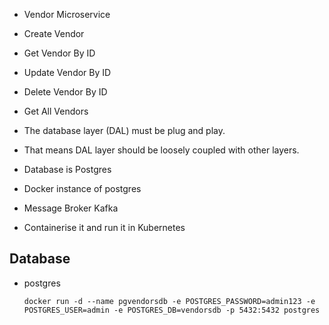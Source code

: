 - Vendor Microservice

- Create Vendor
- Get Vendor By ID
- Update Vendor By ID
- Delete Vendor By ID
- Get All Vendors

- The database layer (DAL) must be plug and play.
- That means DAL layer should be loosely coupled with other layers.

- Database is Postgres
- Docker instance of postgres
- Message Broker Kafka

- Containerise it and run it in Kubernetes

## Database

- postgres

    ```docker run -d --name pgvendorsdb -e POSTGRES_PASSWORD=admin123 -e POSTGRES_USER=admin -e POSTGRES_DB=vendorsdb -p 5432:5432 postgres```